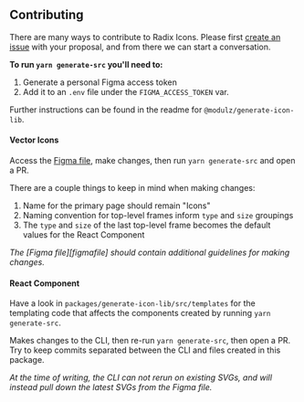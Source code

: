 ## Contributing

There are many ways to contribute to Radix Icons. Please first [create an issue](https://github.com/modulz/radix-icons/issues/new) with your proposal, and from there we can start a conversation.

**To run `yarn generate-src` you'll need to:**

1. Generate a personal Figma access token
2. Add it to an `.env` file under the `FIGMA_ACCESS_TOKEN` var.

Further instructions can be found in the readme for `@modulz/generate-icon-lib`.

#### Vector Icons

Access the [Figma file](https://www.figma.com/file/9Df5CaFUEomVzn20gRpaX3/), make changes, then run `yarn generate-src` and open a PR.

There are a couple things to keep in mind when making changes:

1. Name for the primary page should remain "Icons"
2. Naming convention for top-level frames inform `type` and `size` groupings
3. The `type` and `size` of the last top-level frame becomes the default values for the React Component

_The [Figma file][figmafile] should contain additional guidelines for making changes._

#### React Component

Have a look in `packages/generate-icon-lib/src/templates` for the templating code that affects the components created by running `yarn generate-src`.

Makes changes to the CLI, then re-run `yarn generate-src`, then open a PR. Try to keep commits separated between the CLI and files created in this package.

_At the time of writing, the CLI can not rerun on existing SVGs, and will instead pull down the latest SVGs from the Figma file._

